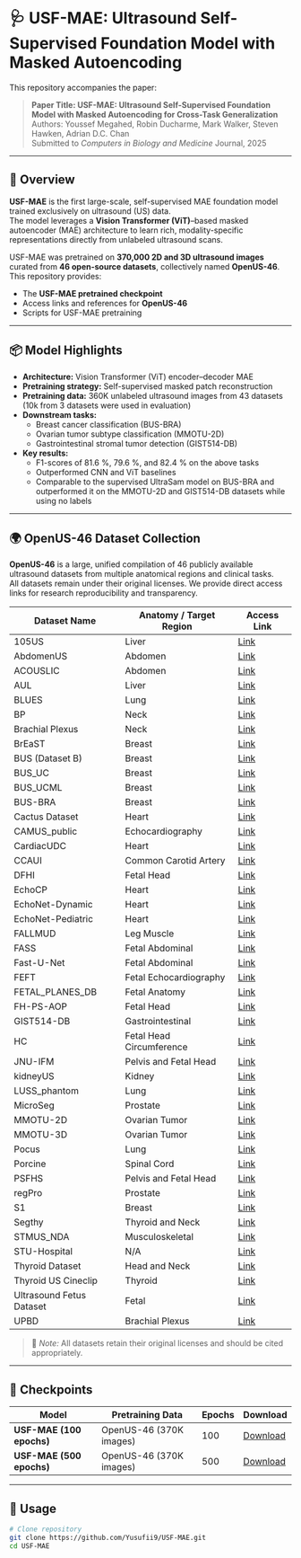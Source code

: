 # 🩺 USF-MAE: Ultrasound Self-Supervised Foundation Model with Masked Autoencoding

This repository accompanies the paper:

> **Paper Title: USF-MAE: Ultrasound Self-Supervised Foundation Model with Masked Autoencoding for Cross-Task Generalization**  
> Authors: Youssef Megahed, Robin Ducharme, Mark Walker, Steven Hawken, Adrian D.C. Chan  
> Submitted to *Computers in Biology and Medicine* Journal, 2025

---

## 🧠 Overview

**USF-MAE** is the first large-scale, self-supervised MAE foundation model trained exclusively on ultrasound (US) data.  
The model leverages a **Vision Transformer (ViT)**–based masked autoencoder (MAE) architecture to learn rich, modality-specific representations directly from unlabeled ultrasound scans.

USF-MAE was pretrained on **370,000 2D and 3D ultrasound images** curated from **46 open-source datasets**, collectively named **OpenUS-46**.  
This repository provides:
- The **USF-MAE pretrained checkpoint**
- Access links and references for **OpenUS-46**
- Scripts for USF-MAE pretraining

---

## 📦 Model Highlights

- **Architecture:** Vision Transformer (ViT) encoder–decoder MAE  
- **Pretraining strategy:** Self-supervised masked patch reconstruction  
- **Pretraining data:** 360K unlabeled ultrasound images from 43 datasets (10k from 3 datasets were used in evaluation)  
- **Downstream tasks:**  
  - Breast cancer classification (BUS-BRA)  
  - Ovarian tumor subtype classification (MMOTU-2D)  
  - Gastrointestinal stromal tumor detection (GIST514-DB)  
- **Key results:**  
  - F1-scores of 81.6 %, 79.6 %, and 82.4 % on the above tasks  
  - Outperformed CNN and ViT baselines  
  - Comparable to the supervised UltraSam model on BUS-BRA and outperformed it on the MMOTU-2D and GIST514-DB datasets while using no labels

---

## 🌍 OpenUS-46 Dataset Collection

**OpenUS-46** is a large, unified compilation of 46 publicly available ultrasound datasets from multiple anatomical regions and clinical tasks.  
All datasets remain under their original licenses. We provide direct access links for research reproducibility and transparency.

| Dataset Name | Anatomy / Target Region | Access Link |
|---------------|------------------------|--------------|
| 105US | Liver | [Link](https://www.researchgate.net/publication/329586355_100_2D_US_Images_and_Tumor_Segmentation_Masks) |
| AbdomenUS | Abdomen | [Link](https://www.kaggle.com/datasets/ignaciorlando/ussimandsegm?resource=download) |
| ACOUSLIC | Abdomen | [Link]([#](https://zenodo.org/records/12697994)) |
| AUL | Liver | [Link](#) |
| BLUES | Lung | [Link](#) |
| BP | Neck | [Link](#) |
| Brachial Plexus | Neck | [Link](#) |
| BrEaST | Breast | [Link](#) |
| BUS (Dataset B) | Breast | [Link](#) |
| BUS_UC | Breast | [Link](#) |
| BUS_UCML | Breast | [Link](#) |
| BUS-BRA | Breast | [Link](#) |
| Cactus Dataset | Heart | [Link](#) |
| CAMUS_public | Echocardiography | [Link](#) |
| CardiacUDC | Heart | [Link](#) |
| CCAUI | Common Carotid Artery | [Link](#) |
| DFHI | Fetal Head | [Link](#) |
| EchoCP | Heart | [Link](#) |
| EchoNet-Dynamic | Heart | [Link](#) |
| EchoNet-Pediatric | Heart | [Link](#) |
| FALLMUD | Leg Muscle | [Link](#) |
| FASS | Fetal Abdominal | [Link](#) |
| Fast-U-Net | Fetal Abdominal | [Link](#) |
| FEFT | Fetal Echocardiography | [Link](#) |
| FETAL_PLANES_DB | Fetal Anatomy | [Link](#) |
| FH-PS-AOP | Fetal Head | [Link](#) |
| GIST514-DB | Gastrointestinal | [Link](#) |
| HC | Fetal Head Circumference | [Link](#) |
| JNU-IFM | Pelvis and Fetal Head | [Link](#) |
| kidneyUS | Kidney | [Link](#) |
| LUSS_phantom | Lung | [Link](#) |
| MicroSeg | Prostate | [Link](#) |
| MMOTU-2D | Ovarian Tumor | [Link](#) |
| MMOTU-3D | Ovarian Tumor | [Link](#) |
| Pocus | Lung | [Link](#) |
| Porcine | Spinal Cord | [Link](#) |
| PSFHS | Pelvis and Fetal Head | [Link](#) |
| regPro | Prostate | [Link](#) |
| S1 | Breast | [Link](#) |
| Segthy | Thyroid and Neck | [Link](#) |
| STMUS_NDA | Musculoskeletal | [Link](#) |
| STU-Hospital | N/A | [Link](#) |
| Thyroid Dataset | Head and Neck | [Link](#) |
| Thyroid US Cineclip | Thyroid | [Link](#) |
| Ultrasound Fetus Dataset | Fetal | [Link](#) |
| UPBD | Brachial Plexus | [Link](#) |

> 📘 *Note:* All datasets retain their original licenses and should be cited appropriately.

---

## 🧩 Checkpoints

| Model | Pretraining Data | Epochs | Download |
|--------|------------------|---------|-----------|
| **USF-MAE (100 epochs)** | OpenUS-46 (370K images) | 100 | [Download](https://drive.google.com/file/d/1ZPu_7KhMEuaq-XdLhVp2EEgMgLJ4dKhr/view?usp=drive_link) |
| **USF-MAE (500 epochs)** | OpenUS-46 (370K images) | 500 | [Download](https://drive.google.com/file/d/15n71qHXSBjEjrLtCOzvBb6gTsGhh7NUg/view?usp=drive_link) |

---

## 🧪 Usage

```bash
# Clone repository
git clone https://github.com/Yusufii9/USF-MAE.git
cd USF-MAE
